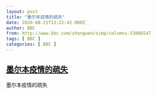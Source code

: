 ```yaml
---
layout: post
title: "墨尔本疫情的疏失"
date: 2020-08-21T13:22:42.000Z
author: BBC
from: http://www.bbc.com/zhongwen/simp/columns-53866547
tags: [ BBC ]
categories: [ BBC ]
---
```

<!--1598016162000-->
[墨尔本疫情的疏失](http://www.bbc.com/zhongwen/simp/columns-53866547)
------

<div>
墨尔本疫情的疏失
</div>

